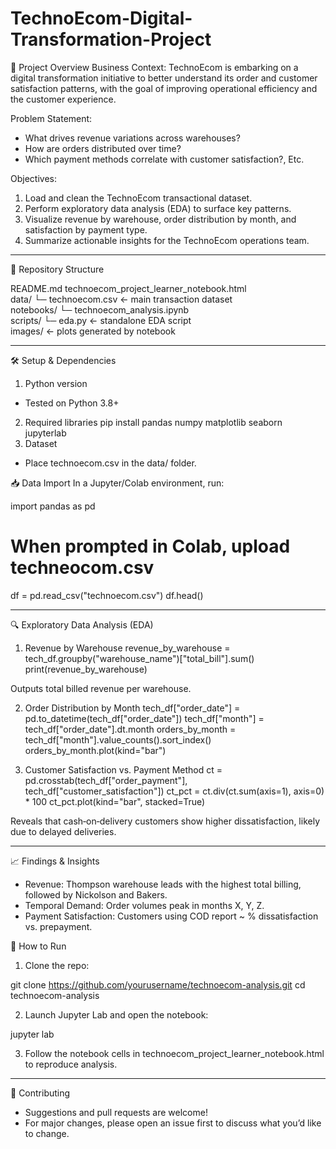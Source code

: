 # TechnoEcom-Digital-Transformation-Project

🚀 Project Overview
Business Context:
TechnoEcom is embarking on a digital transformation initiative to better understand its order and customer satisfaction patterns, with the goal of improving operational efficiency and the customer experience.

Problem Statement:
- What drives revenue variations across warehouses?
- How are orders distributed over time?
- Which payment methods correlate with customer satisfaction?, Etc.

Objectives:
1. Load and clean the TechnoEcom transactional dataset.
2. Perform exploratory data analysis (EDA) to surface key patterns.
3. Visualize revenue by warehouse, order distribution by month, and satisfaction by payment type.
4. Summarize actionable insights for the TechnoEcom operations team.

---

📂 Repository Structure

README.md
technoecom_project_learner_notebook.html  
data/
  └─ technoecom.csv          ← main transaction dataset  
notebooks/
  └─ technoecom_analysis.ipynb  
scripts/
  └─ eda.py                   ← standalone EDA script  
images/                       ← plots generated by notebook 

---

🛠️ Setup & Dependencies
1. Python version
  - Tested on Python 3.8+
2. Required libraries
pip install pandas numpy matplotlib seaborn jupyterlab
3. Dataset
  - Place technoecom.csv in the data/ folder.

📥 Data Import
In a Jupyter/Colab environment, run:

import pandas as pd

# When prompted in Colab, upload techneocom.csv
df = pd.read_csv("technoecom.csv")
df.head()

---

🔍 Exploratory Data Analysis (EDA)
1. Revenue by Warehouse
revenue_by_warehouse = tech_df.groupby("warehouse_name")["total_bill"].sum()
print(revenue_by_warehouse)

Outputs total billed revenue per warehouse. 

2. Order Distribution by Month
tech_df["order_date"] = pd.to_datetime(tech_df["order_date"])
tech_df["month"] = tech_df["order_date"].dt.month
orders_by_month = tech_df["month"].value_counts().sort_index()
orders_by_month.plot(kind="bar")

3. Customer Satisfaction vs. Payment Method
ct = pd.crosstab(tech_df["order_payment"], tech_df["customer_satisfaction"])
ct_pct = ct.div(ct.sum(axis=1), axis=0) * 100
ct_pct.plot(kind="bar", stacked=True)

Reveals that cash‐on‐delivery customers show higher dissatisfaction, likely due to delayed deliveries.

---

📈 Findings & Insights
- Revenue: Thompson warehouse leads with the highest total billing, followed by Nickolson and Bakers. 
- Temporal Demand: Order volumes peak in months X, Y, Z.
- Payment Satisfaction: Customers using COD report ~ % dissatisfaction vs. prepayment. 

🚧 How to Run
1. Clone the repo:

git clone https://github.com/yourusername/technoecom-analysis.git
cd technoecom-analysis

2. Launch Jupyter Lab and open the notebook:

jupyter lab

3. Follow the notebook cells in technoecom_project_learner_notebook.html to reproduce analysis.

---

🤝 Contributing
- Suggestions and pull requests are welcome!
- For major changes, please open an issue first to discuss what you’d like to change.







